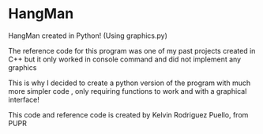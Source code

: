 # HangMan
HangMan created in Python! (Using graphics.py)

The reference code for this program was one of my past projects created in C++ 
but it only worked in console command and did not implement any graphics

This is why I decided to create a python version of the program with much more simpler
code , only requiring functions to work and with a graphical interface!

This code and reference code is created by Kelvin Rodriguez Puello, from PUPR
